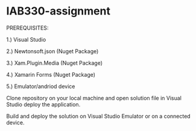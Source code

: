 # IAB330-assignment

PREREQUISITES:

1.) Visual Studio 

2.) Newtonsoft.json (Nuget Package)

3.) Xam.Plugin.Media (Nuget Package)

4.) Xamarin Forms (Nuget Package)

5.) Emulator/andriod device

Clone repository on your local machine and open solution file in Visual Studio deploy the application.

Build and deploy the solution on Visual Studio Emulator or on a connected device.
